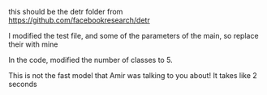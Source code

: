this should be the detr folder from https://github.com/facebookresearch/detr

I modified the test file, and some of the parameters of the main, so replace their with mine

In the code, modified the number of classes to 5.

This is not the fast model that Amir was talking to you about! It takes like 2 seconds

